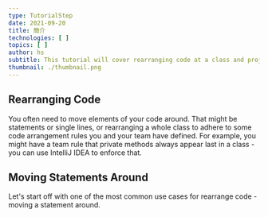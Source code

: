 ```yaml
---
type: TutorialStep
date: 2021-09-20
title: 簡介
technologies: [ ]
topics: [ ]
author: hs
subtitle: This tutorial will cover rearranging code at a class and project level.
thumbnail: ./thumbnail.png
---
```


## Rearranging Code
You often need to move elements of your code around. That might be statements or single lines, or rearranging a whole class to adhere to some code arrangement rules you and your team have defined. For example, you might have a team rule that private methods always appear last in a class - you can use IntelliJ IDEA to enforce that.

## Moving Statements Around
Let's start off with one of the most common use cases for rearrange code - moving a statement around. 